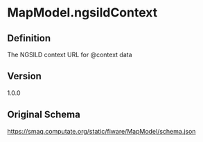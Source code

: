 # MapModel.ngsildContext

## Definition
The NGSILD context URL for @context data

## Version
1.0.0

## Original Schema
https://smaq.computate.org/static/fiware/MapModel/schema.json
